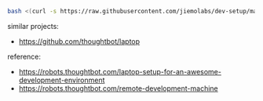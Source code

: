 
```bash
bash <(curl -s https://raw.githubusercontent.com/jiemolabs/dev-setup/master/setup.sh)
```

similar projects:
* https://github.com/thoughtbot/laptop

reference:
* https://robots.thoughtbot.com/laptop-setup-for-an-awesome-development-environment
* https://robots.thoughtbot.com/remote-development-machine
